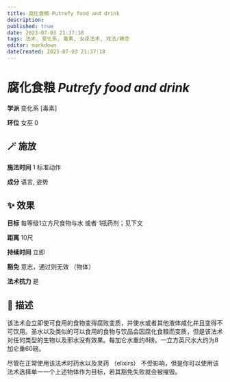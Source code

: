```yaml
---
title: 腐化食粮 Putrefy food and drink
description: 
published: true
date: 2023-07-03 21:37:18
tags: 法术, 变化系, 毒素, 女巫法术, 戏法/祷念
editor: markdown
dateCreated: 2023-07-03 21:37:18
---
```


# **腐化食粮** *Putrefy food and drink*

**学派** 变化系 \[毒素\] 

**环位** 女巫 0

## 🪄 施放

**施法时间** 1 标准动作

**成分** 语言, 姿势

## ✨ 效果 

**目标** 每等级1立方尺食物与水 或者 1瓶药剂；见下文 

**距离** 10尺  

**持续时间** 立即 

**豁免** 意志，通过则无效 （物体）

**法术抗力** 是

## 📖 描述

该法术会立即使可食用的食物变得腐败变质，并使水或者其他液体咸化并且变得不可饮用。圣水以及类似的可以食用的食物与饮品会因腐化食粮而变质，但是该法术对任何类型的生物以及邪水没有效果。每加仑水重约8磅。一立方英尺水大约为8加仑重60磅。

尽管在正常使用该法术时药水以及灵药 （elixirs） 不受影响，但是你可以使用该法术选择单一一个上述物体作为目标，若其豁免失败就会被摧毁。
    